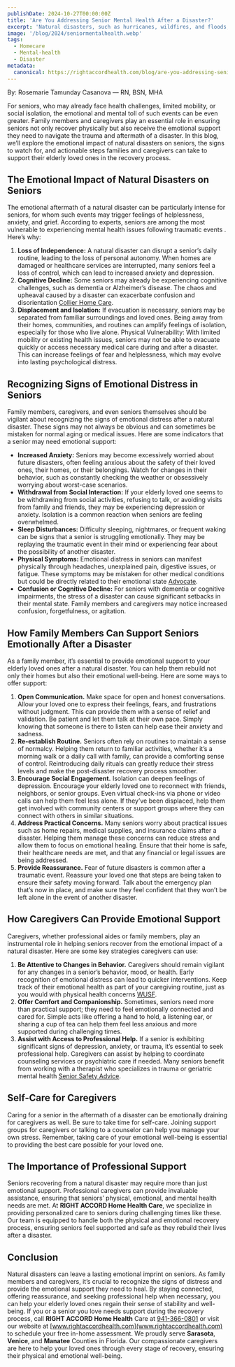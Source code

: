 ```yaml
---
publishDate: 2024-10-27T00:00:00Z
title: 'Are You Addressing Senior Mental Health After a Disaster?'
excerpt: 'Natural disasters, such as hurricanes, wildfires, and floods, can leave behind far more than just physical damage.'
image: '/blog/2024/seniormentalhealth.webp'
tags:
  - Homecare
  - Mental-health
  - Disaster
metadata:
  canonical: https://rightaccordhealth.com/blog/are-you-addressing-senior-mental-health-after-a-disaster
---
```


By: Rosemarie Tamunday Casanova — RN, BSN, MHA

For seniors, who may already face health challenges, limited mobility, or
social isolation, the emotional and mental toll of such events can be even greater. Family
members and caregivers play an essential role in ensuring seniors not only recover physically
but also receive the emotional support they need to navigate the trauma and aftermath of a
disaster.
In this blog, we’ll explore the emotional impact of natural disasters on seniors, the signs to
watch for, and actionable steps families and caregivers can take to support their elderly loved
ones in the recovery process.

## The Emotional Impact of Natural Disasters on Seniors

The emotional aftermath of a natural disaster can be particularly intense for seniors, for whom
such events may trigger feelings of helplessness, anxiety, and grief. According to experts,
seniors are among the most vulnerable to experiencing mental health issues following traumatic
events .
Here’s why:

1. **Loss of Independence:** A natural disaster can disrupt a senior’s daily routine, leading to
   the loss of personal autonomy. When homes are damaged or healthcare services are
   interrupted, many seniors feel a loss of control, which can lead to increased anxiety and
   depression.
2. **Cognitive Decline:** Some seniors may already be experiencing cognitive challenges,
   such as dementia or Alzheimer’s disease. The chaos and upheaval caused by a disaster
   can exacerbate confusion and disorientation [Collier Home Care](https://collierhomecare.com/blog/navigating-the-storm-hurricane-preparedness-and-essential-senior-care/).
3. **Displacement and Isolation:** If evacuation is necessary, seniors may be separated from
   familiar surroundings and loved ones. Being away from their homes, communities, and
   routines can amplify feelings of isolation, especially for those who live alone.
   Physical Vulnerability: With limited mobility or existing health issues, seniors may not
   be able to evacuate quickly or access necessary medical care during and after a
   disaster. This can increase feelings of fear and helplessness, which may evolve into
   lasting psychological distress.

## Recognizing Signs of Emotional Distress in Seniors

Family members, caregivers, and even seniors themselves should be vigilant about recognizing
the signs of emotional distress after a natural disaster. These signs may not always be obvious
and can sometimes be mistaken for normal aging or medical issues. Here are some indicators
that a senior may need emotional support:

- **Increased Anxiety:** Seniors may become excessively worried about future disasters,
  often feeling anxious about the safety of their loved ones, their homes, or their
  belongings. Watch for changes in their behavior, such as constantly checking the
  weather or obsessively worrying about worst-case scenarios.
- **Withdrawal from Social Interaction:** If your elderly loved one seems to be withdrawing
  from social activities, refusing to talk, or avoiding visits from family and friends, they may
  be experiencing depression or anxiety. Isolation is a common reaction when seniors are
  feeling overwhelmed.
- **Sleep Disturbances:** Difficulty sleeping, nightmares, or frequent waking can be signs
  that a senior is struggling emotionally. They may be replaying the traumatic event in their
  mind or experiencing fear about the possibility of another disaster.
- **Physical Symptoms:** Emotional distress in seniors can manifest physically through
  headaches, unexplained pain, digestive issues, or fatigue. These symptoms may be
  mistaken for other medical conditions but could be directly related to their emotional
  state [Advocate](https://www.advocateinhomecare.com/our-blog/hurricane-preparedness-for-seniors-tips-to-help-older-adults/).
- **Confusion or Cognitive Decline:** For seniors with dementia or cognitive impairments,
  the stress of a disaster can cause significant setbacks in their mental state. Family
  members and caregivers may notice increased confusion, forgetfulness, or agitation.

## How Family Members Can Support Seniors Emotionally After a Disaster

As a family member, it’s essential to provide emotional support to your elderly loved ones after a
natural disaster. You can help them rebuild not only their homes but also their emotional
well-being. Here are some ways to offer support:

1. **Open Communication.**
   Make space for open and honest conversations. Allow your loved one to express their feelings,
   fears, and frustrations without judgment. This can provide them with a sense of relief and
   validation. Be patient and let them talk at their own pace. Simply knowing that someone is there
   to listen can help ease their anxiety and sadness.
2. **Re-establish Routine.**
   Seniors often rely on routines to maintain a sense of normalcy. Helping them return to familiar
   activities, whether it’s a morning walk or a daily call with family, can provide a comforting sense
   of control. Reintroducing daily rituals can greatly reduce their stress levels and make the
   post-disaster recovery process smoother.
3. **Encourage Social Engagement.**
   Isolation can deepen feelings of depression. Encourage your elderly loved one to reconnect with
   friends, neighbors, or senior groups. Even virtual check-ins via phone or video calls can help
   them feel less alone. If they’ve been displaced, help them get involved with community centers
   or support groups where they can connect with others in similar situations.
4. **Address Practical Concerns.**
   Many seniors worry about practical issues such as home repairs, medical supplies, and
   insurance claims after a disaster. Helping them manage these concerns can reduce stress and
   allow them to focus on emotional healing. Ensure that their home is safe, their healthcare needs
   are met, and that any financial or legal issues are being addressed.
5. **Provide Reassurance.**
   Fear of future disasters is common after a traumatic event. Reassure your loved one that steps
   are being taken to ensure their safety moving forward. Talk about the emergency plan that’s now
   in place, and make sure they feel confident that they won’t be left alone in the event of another
   disaster.

## How Caregivers Can Provide Emotional Support

Caregivers, whether professional aides or family members, play an instrumental role in helping
seniors recover from the emotional impact of a natural disaster. Here are some key strategies
caregivers can use:

1. **Be Attentive to Changes in Behavior.**
   Caregivers should remain vigilant for any changes in a senior’s behavior, mood, or health. Early
   recognition of emotional distress can lead to quicker interventions. Keep track of their emotional
   health as part of your caregiving routine, just as you would with physical health concerns [WUSF](https://www.wusf.org/weather/2024-05-29/5-things-seniors-should-know-preparing-for-hurricanes).
2. **Offer Comfort and Companionship.**
   Sometimes, seniors need more than practical support; they need to feel emotionally connected
   and cared for. Simple acts like offering a hand to hold, a listening ear, or sharing a cup of tea
   can help them feel less anxious and more supported during challenging times.
3. **Assist with Access to Professional Help.**
   If a senior is exhibiting significant signs of depression, anxiety, or trauma, it’s essential to seek
   professional help. Caregivers can assist by helping to coordinate counseling services or
   psychiatric care if needed. Many seniors benefit from working with a therapist who specializes in
   trauma or geriatric mental health [Senior Safety Advice](https://seniorsafetyadvice.com/how-seniors-should-prepare-for-a-hurricane/).

## Self-Care for Caregivers

Caring for a senior in the aftermath of a disaster can be emotionally draining for caregivers as
well. Be sure to take time for self-care. Joining support groups for caregivers or talking to a
counselor can help you manage your own stress. Remember, taking care of your emotional
well-being is essential to providing the best care possible for your loved one.

## The Importance of Professional Support

Seniors recovering from a natural disaster may require more than just emotional support.
Professional caregivers can provide invaluable assistance, ensuring that seniors’ physical,
emotional, and mental health needs are met. At **RIGHT ACCORD Home Health Care**, we
specialize in providing personalized care to seniors during challenging times like these. Our
team is equipped to handle both the physical and emotional recovery process, ensuring seniors
feel supported and safe as they rebuild their lives after a disaster.

## Conclusion

Natural disasters can leave a lasting emotional imprint on seniors. As family members and
caregivers, it’s crucial to recognize the signs of distress and provide the emotional support they
need to heal. By staying connected, offering reassurance, and seeking professional help when
necessary, you can help your elderly loved ones regain their sense of stability and well-being.
If you or a senior you love needs support during the recovery process, call **RIGHT ACCORD
Home Health** Care at [941-366-0801](tel:941-366-0801) or visit our website at [www.rightaccordhealth.com](www.rightaccordhealth.com) to schedule your free in-home assessment. We proudly serve **Sarasota**, **Venice**, and **Manatee**
Counties in Florida. Our compassionate caregivers are here to help your loved ones through
every stage of recovery, ensuring their physical and emotional well-being.
